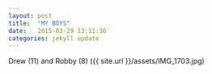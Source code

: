 ```yaml
---
layout: post
title:  "MY BOYS"
date:   2015-03-29 13:11:36
categories: jekyll update
---
```

  Drew (11)  and Robby (8)
  ({{ site.url }}/assets/IMG_1703.jpg)

